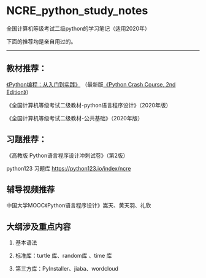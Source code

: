 # NCRE_python_study_notes
全国计算机等级考试二级python的学习笔记（适用2020年）

下面的推荐均是亲自用过的。

---

## 教材推荐：
[《Python编程：从入门到实践》](https://book.douban.com/subject/26829016) （最新版[《Python Crash Course, 2nd Edition》](https://book.douban.com/subject/31333701)）

《全国计算机等级考试二级教材-python语言程序设计》（2020年版）

《全国计算机等级考试二级教材-公共基础》（2020年版）

## 习题推荐：
《高教版 Python语言程序设计冲刺试卷》（第2版）

python123 习题库 https://python123.io/index/ncre

## 辅导视频推荐
中国大学MOOC《Python语言程序设计》嵩天、黄天羽、礼欣

## 大纲涉及重点内容
1. 基本语法

2. 标准库：turtle 库、random库 、time 库

3. 第三方库：PyInstaller、jiaba、wordcloud



